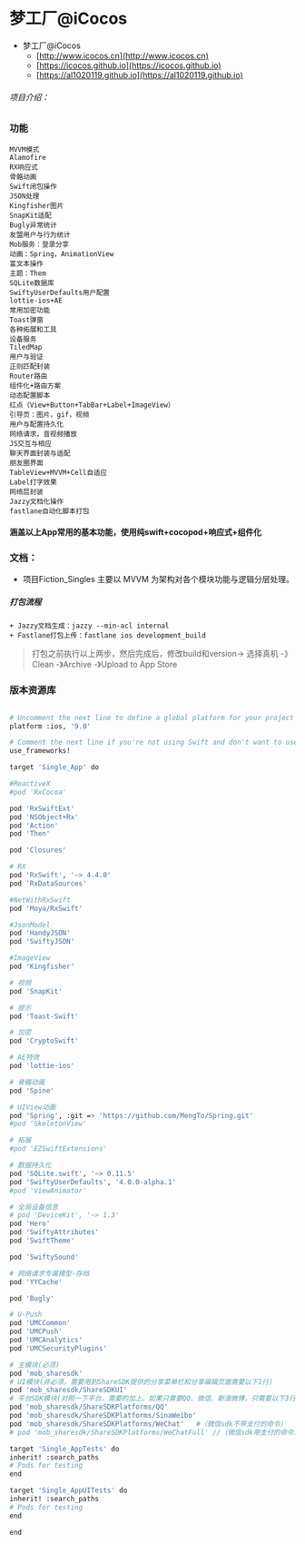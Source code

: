 # 梦工厂@iCocos


+ 梦工厂@iCocos
    + [http://www.icocos.cn](http://www.icocos.cn)
    + [https://icocos.github.io](https://icocos.github.io)
    + [https://al1020119.github.io](https://al1020119.github.io)

###### 项目介绍：

### 功能
```bahs
MVVM模式
Alamofire
RX响应式
骨骼动画
Swift闭包操作
JSON处理
Kingfisher图片
SnapKit适配
Bugly异常统计
友盟用户与行为统计
Mob服务：登录分享
动画：Spring，AnimationView
富文本操作
主题：Them
SQLite数据库
SwiftyUserDefaults用户配置
lottie-ios+AE
常用加密功能
Toast弹窗
各种拓展和工具
设备服务
TiledMap
用户与验证
正则匹配封装
Router路由
组件化+路由方案
动态配置脚本
红点（View+Button+TabBar+Label+ImageView）
引导页：图片，gif，视频
用户与配置持久化
网络请求，音视频播放
JS交互与相应
聊天界面封装与适配
朋友圈界面
TableView+MVVM+Cell自适应
Label打字效果
网络层封装
Jazzy文档化操作
fastlane自动化脚本打包
```

#### 涵盖以上App常用的基本功能，使用纯swift+cocopod+响应式+组件化

### 文档：

+ 项目Fiction_Singles 主要以 MVVM 为架构对各个模块功能与逻辑分层处理。

##### 打包流程

    + Jazzy文档生成：jazzy --min-acl internal
    + Fastlane打包上传：fastlane ios development_build

> 打包之前执行以上两步，然后完成后，修改build和version-> 选择真机 -》Clean -》Archive -》Upload to App Store

### 版本资源库

```bash

# Uncomment the next line to define a global platform for your project
platform :ios, '9.0'

# Comment the next line if you're not using Swift and don't want to use dynamic frameworks
use_frameworks!

target 'Single_App' do

#ReactiveX
#pod 'RxCocoa'

pod 'RxSwiftExt'
pod 'NSObject+Rx'
pod 'Action'
pod 'Then'

pod 'Closures'

# RX
pod 'RxSwift', '~> 4.4.0'
pod 'RxDataSources'

#NetWithRxSwift
pod 'Moya/RxSwift'

#JsonModel
pod 'HandyJSON'
pod 'SwiftyJSON'

#ImageView
pod 'Kingfisher'

# 视频
pod 'SnapKit'

# 提示
pod 'Toast-Swift'

# 加密
pod 'CryptoSwift'

# AE特效
pod 'lottie-ios'

# 骨骼动画
pod 'Spine'

# UIView动画
pod 'Spring', :git => 'https://github.com/MengTo/Spring.git'
#pod 'SkeletonView'

# 拓展
#pod 'EZSwiftExtensions'

# 数据持久化
pod 'SQLite.swift', '~> 0.11.5'
pod 'SwiftyUserDefaults', '4.0.0-alpha.1'
#pod 'ViewAnimator'

# 全局设备信息
# pod 'DeviceKit', '~> 1.3'
pod 'Hero'
pod 'SwiftyAttributes'
pod 'SwiftTheme'

pod 'SwiftySound'

# 网络请求专属模型-存档
pod 'YYCache'

pod 'Bugly'

# U-Push
pod 'UMCCommon'
pod 'UMCPush'
pod 'UMCAnalytics'
pod 'UMCSecurityPlugins'

# 主模块(必须)
pod 'mob_sharesdk'
# UI模块(非必须，需要用到ShareSDK提供的分享菜单栏和分享编辑页面需要以下1行)
pod 'mob_sharesdk/ShareSDKUI'
# 平台SDK模块(对照一下平台，需要的加上。如果只需要QQ、微信、新浪微博，只需要以下3行)
pod 'mob_sharesdk/ShareSDKPlatforms/QQ'
pod 'mob_sharesdk/ShareSDKPlatforms/SinaWeibo'
pod 'mob_sharesdk/ShareSDKPlatforms/WeChat'   #（微信sdk不带支付的命令）
# pod 'mob_sharesdk/ShareSDKPlatforms/WeChatFull' //（微信sdk带支付的命令，和上面不带支付的不能共存，只能选择一个）

target 'Single_AppTests' do
inherit! :search_paths
# Pods for testing
end

target 'Single_AppUITests' do
inherit! :search_paths
# Pods for testing
end

end

```
